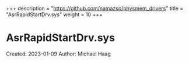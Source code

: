 +++
description = "https://github.com/namazso/physmem_drivers"
title = "AsrRapidStartDrv.sys"
weight = 10
+++

# AsrRapidStartDrv.sys

Created: 2023-01-09
Author: Michael Haag


